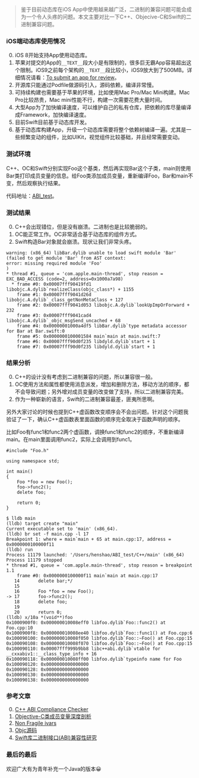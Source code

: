 > 鉴于目前动态库在iOS App中使用越来越广泛，二进制的兼容问题可能会成为一个令人头疼的问题。本文主要对比一下C++、Objecive-C和Swift的二进制兼容问题。

### iOS端动态库使用情况

0. iOS 8开始支持App使用动态库。
0. 苹果对提交的App的`__TEXT__`段大小是有限制的，很多巨无霸App容易超出这个限制。iOS9之前每个架构的`__TEXT__`段比较小，iOS9放大到了500MB。详细情况请看：[To submit an app for review](https://developer.apple.com/library/content/documentation/LanguagesUtilities/Conceptual/iTunesConnect_Guide/Chapters/SubmittingTheApp.html)。
0. 开源库只能通过Podfile做源码引入，源码依赖，编译非常慢。
0. 可持续构建也需要基于苹果的环境，比如使用Mac Pro/Mac Mini构建。Mac Pro比较昂贵，Mac mini性能不行，构建一次需要花费大量时间。
0. 大型App为了加快编译速度，可以维护自己的私有仓库，把依赖的库尽量编译成Framework，加快编译速度。
0. 目前Swift目前基于动态库开发。
0. 基于动态库构建App，升级一个动态库需要将整个依赖树编译一遍。尤其是一些频繁变动的组件，比如UIKit，视觉组件比较基础，并且经常需要变动。

### 测试环境

C++、OC和Swift分别实现Foo这个基类，然后再实现Bar这个子类，main则使用Bar类打印成员变量的信息。给Foo类添加成员变量，重新编译Foo，Bar和main不变，然后观察执行结果。

代码地址：[ABI_test](https://github.com/henshao/ABI_test)。

### 测试结果

0. C++会出现错位，但是没有崩溃。二进制也是比较脆弱的。
0. OC能正常工作。OC非常适合基于动态库的组件方式。
0. Swift构造Bar对象就会崩溃。现状让我们非常头疼。

```
warning: (x86_64) libBar.dylib unable to load swift module 'Bar' (failed to get module 'Bar' from AST context:
error: missing required module 'Foo'
)
* thread #1, queue = 'com.apple.main-thread', stop reason = EXC_BAD_ACCESS (code=2, address=0x1000a7a98)
  * frame #0: 0x00007fff90419fd1 libobjc.A.dylib`realizeClass(objc_class*) + 1155
    frame #1: 0x00007fff9041d26d libobjc.A.dylib`_class_getNonMetaClass + 127
    frame #2: 0x00007fff9041d053 libobjc.A.dylib`lookUpImpOrForward + 232
    frame #3: 0x00007fff9041cad4 libobjc.A.dylib`_objc_msgSend_uncached + 68
    frame #4: 0x00000001000a4df5 libBar.dylib`type metadata accessor for Bar at Bar.swift:0
    frame #5: 0x0000000100001584 main`main at main.swift:7
    frame #6: 0x00007fff90d0f235 libdyld.dylib`start + 1
    frame #7: 0x00007fff90d0f235 libdyld.dylib`start + 1
```

### 结果分析

0. C++的设计没有考虑到二进制兼容的问题，所以兼容很一般。
0. OC使用方法和属性都使用消息派发，增加和删除方法，移动方法的顺序，都不会导致问题；另外增对成员变量的改变做了支持，所以二进制兼容完美。
0. 作为一种崭新的语言，Swift的二进制兼容最差，匪夷所思啊。

另外大家讨论的时候也提到C++虚函数改变顺序会不会出问题。针对这个问题我验证了一下，确认C++虚函数表里面函数的顺序完全取决于函数声明的顺序。

比如Foo有func1和func2两个虚函数，调换func1和func2的顺序，不重新编译main。在main里面调用func2，实际上会调用到func1。

```
#include "Foo.h"

using namespace std;

int main()
{
    Foo *foo = new Foo();
    foo->func2();
    delete foo;

    return 0;
}   
```

```
$ lldb main
(lldb) target create "main"
Current executable set to 'main' (x86_64).
(lldb) br set -f main.cpp -l 17
Breakpoint 1: where = main`main + 65 at main.cpp:17, address = 0x0000000100000f11
(lldb) run
Process 11179 launched: '/Users/henshao/ABI_test/C++/main' (x86_64)
Process 11179 stopped
* thread #1, queue = 'com.apple.main-thread', stop reason = breakpoint 1.1
    frame #0: 0x0000000100000f11 main`main at main.cpp:17
   14       delete bar;*/
   15   
   16       Foo *foo = new Foo();
-> 17       foo->func2();
   18       delete foo;
   19   
   20       return 0;
(lldb) x/10a *(void**)foo
0x1000900f0: 0x000000010008eff0 libfoo.dylib`Foo::func2() at Foo.cpp:10
0x1000900f8: 0x000000010008ee40 libfoo.dylib`Foo::func1() at Foo.cpp:6
0x100090100: 0x000000010008f050 libfoo.dylib`Foo::~Foo() at Foo.cpp:15
0x100090108: 0x000000010008f070 libfoo.dylib`Foo::~Foo() at Foo.cpp:15
0x100090110: 0x00007fff999b9bb8 libc++abi.dylib`vtable for __cxxabiv1::__class_type_info + 16
0x100090118: 0x000000010008ff00 libfoo.dylib`typeinfo name for Foo
0x100090120: 0x0000000000000000
0x100090128: 0x0000000000000000
0x100090130: 0x0000000000000000
0x100090138: 0x0000000000000000
```

### 参考文章

0. [C++ ABI Compliance Checker](https://lvc.github.io/abi-compliance-checker/)
0. [Objective-C类成员变量深度剖析](http://quotation.github.io/objc/2015/05/21/objc-runtime-ivar-access.html)
0. [Non Fragile ivars](http://www.jianshu.com/p/3b219ab86b09)
0. [Objc源码](https://github.com/opensource-apple/objc4)
0. [Swift库二进制接口(ABI)兼容性研究](http://www.jianshu.com/p/5860f5542f21)

### 最后的最后

欢迎广大有为青年补充一个Java的版本😀
